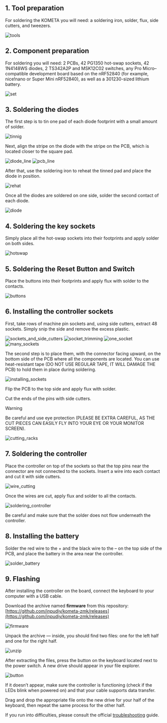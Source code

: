 ## 1. Tool preparation

For soldering the KOMETA you will need: a soldering iron, solder, flux, side cutters, and tweezers.

![tools](image/build/tools.jpg)

## 2. Component preparation

For soldering you will need: 2 PCBs, 42 PG1350 hot-swap sockets, 42 1N4148WS diodes, 2 TS342A2P and MSK12C02 switches, any Pro Micro–compatible development board based on the nRF52840 (for example, nice!nano or Super Mini nRF52840), as well as a 301230-sized lithium battery.

![set](image/build/set.jpg)

## 3. Soldering the diodes

The first step is to tin one pad of each diode footprint with a small amount of solder.

![tinnig](image/build/tinning_pads.jpg)

Next, align the stripe on the diode with the stripe on the PCB, which is located closer to the square pad.

![diode_line](image/build/diode_line.jpg)
![pcb_line](image/build/line_on_pcb.jpg)

After that, use the soldering iron to reheat the tinned pad and place the diode in position.

![rehat](image/build/reheat.jpg)

Once all the diodes are soldered on one side, solder the second contact of each diode.

![diode](image/build/soldered_diodes.jpg)

## 4. Soldering the key sockets

Simply place all the hot-swap sockets into their footprints and apply solder on both sides.

![hotswap](image/build/hotswap_soldering.jpg)

## 5. Soldering the Reset Button and Switch

Place the buttons into their footprints and apply flux with solder to the contacts.

![buttons](image/build/soldering_buttons.jpg)

## 6. Installing the controller sockets

First, take rows of machine pin sockets and, using side cutters, extract 48 sockets. Simply snip the side and remove the excess plastic.

![sockets_and_side_cutters](image/build/sockets_and_side_cutters.jpg)
![socket_trimming](image/build/socket_trimming.jpg)
![one_socket](image/build/one_socket.jpg)
![many_sockets](image/build/many_sockets.jpg)

The second step is to place them, with the connector facing upward, on the bottom side of the PCB where all the components are located. You can use heat-resistant tape (DO NOT USE REGULAR TAPE, IT WILL DAMAGE THE PCB) to hold them in place during soldering.

![installing_sockets](image/build/installing_sockets.jpg)

Flip the PCB to the top side and apply flux with solder.

Cut the ends of the pins with side cutters.

> [!WARNING]
> Be careful and use eye protection (PLEASE BE EXTRA CAREFUL, AS THE CUT PIECES CAN EASILY FLY INTO YOUR EYE OR YOUR MONITOR SCREEN).

![cutting_racks](image/build/cutting_racks.jpg)

## 7. Soldering the controller

Place the controller on top of the sockets so that the top pins near the connector are not connected to the sockets.
Insert a wire into each contact and cut it with side cutters.

![wire_cutting](image/build/wire_cutting.jpg)

Once the wires are cut, apply flux and solder to all the contacts.

![soldering_controller](image/build/soldering_controller.jpg)

Be careful and make sure that the solder does not flow underneath the controller.

## 8. Installing the battery

Solder the red wire to the + and the black wire to the – on the top side of the PCB, and place the battery in the area near the controller.

![solder_battery](image/build/solder_battery.jpg)

## 9. Flashing

After installing the controller on the board, connect the keyboard to your computer with a USB cable.

Download the archive named **firmware** from this repository: [https://github.com/inpudiy/kometa-zmk/releases](https://github.com/inpudiy/kometa-zmk/releases)

![firmware](image/build/fiwmare.png)

Unpack the archive — inside, you should find two files: one for the left half and one for the right half.

![unzip](image/build/unzip.png)

After extracting the files, press the button on the keyboard located next to the power switch. A new drive should appear in your file explorer.

![button](image/build/soldering_buttons.jpg)

If it doesn’t appear, make sure the controller is functioning (check if the LEDs blink when powered on) and that your cable supports data transfer.

Drag and drop the appropriate file onto the new drive for your half of the keyboard, then repeat the same process for the other half.

If you run into difficulties, please consult the official [troubleshooting](https://zmk.dev/docs/troubleshooting) guide.
